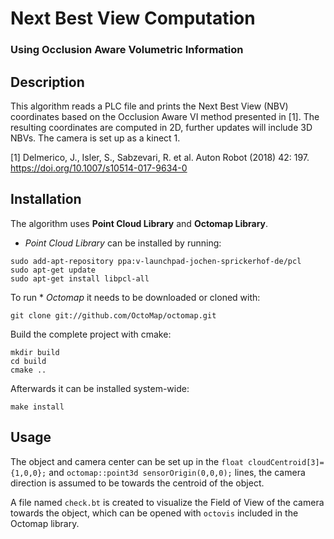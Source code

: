 # Next Best View Computation 
### Using Occlusion Aware Volumetric Information
## Description

This algorithm reads a PLC file and prints the Next Best View (NBV) coordinates based on the Occlusion Aware VI method presented in [1].
The resulting coordinates are computed in 2D, further updates will include 3D NBVs. The camera is set up as a kinect 1.

[1] Delmerico, J., Isler, S., Sabzevari, R. et al. Auton Robot (2018) 42: 197. https://doi.org/10.1007/s10514-017-9634-0

## Installation 
The algorithm uses **Point Cloud Library** and **Octomap Library**.

* *Point Cloud Library* can be installed by running:
```
sudo add-apt-repository ppa:v-launchpad-jochen-sprickerhof-de/pcl
sudo apt-get update
sudo apt-get install libpcl-all
```

To run * *Octomap* it needs to be downloaded or cloned with:
```
git clone git://github.com/OctoMap/octomap.git
```
Build the complete project with cmake:
```
mkdir build
cd build
cmake ..
```
Afterwards it can be installed system-wide:
```
make install
```
## Usage

The object and camera center can be set up in the `float cloudCentroid[3]={1,0,0};` and `octomap::point3d sensorOrigin(0,0,0);` lines, the camera direction is assumed to be towards the centroid of the object. 

A file named `check.bt` is created to visualize the Field of View of the camera towards the object, which can be opened with `octovis` included in the Octomap library.
